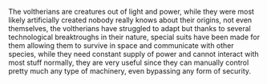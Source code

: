 The voltherians are creatures out of light and power, while they were most likely artificially created nobody really knows about their origins, not even themselves, the voltherians have struggled to adapt but thanks to several technological breaktroughs in their nature, special suits have been made for them allowing them to survive in space and communicate with other species, while they need constant supply of power and cannot interact with most stuff normally, they are very useful since they can manually control pretty much any type of machinery, even bypassing any form of security.
